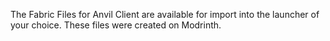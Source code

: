 The Fabric Files for Anvil Client are available for import into the launcher of your choice. These files were created on Modrinth.
